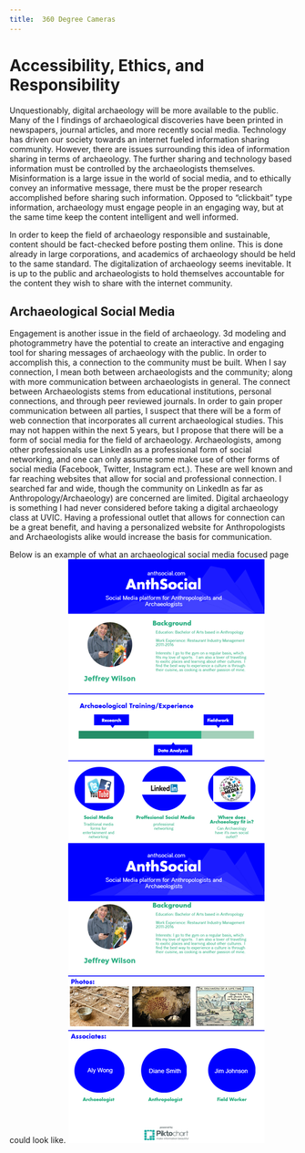 ```yaml
---
title:  360 Degree Cameras
---
```


# Accessibility, Ethics, and Responsibility

Unquestionably, digital archaeology will be more available to the public.  Many of the I findings of archaeological discoveries have been printed in newspapers, journal articles, and more recently social media.  Technology has driven our society towards an internet fueled information sharing community.  However, there are issues surrounding this idea of information sharing in terms of archaeology.  The further sharing and technology based information must be controlled by the archaeologists themselves.  Misinformation is a large issue in the world of social media, and to ethically convey an informative message, there must be the proper research accomplished before sharing such information.  Opposed to “clickbait” type information, archaeology must engage people in an engaging way, but at the same time keep the content intelligent and well informed.

In order to keep the field of archaeology responsible and sustainable, content should be fact-checked before posting them online.  This is done already in large corporations, and academics of archaeology should be held to the same standard.  The digitalization of archaeology seems inevitable.  It is up to the public and archaeologists to hold themselves accountable for the content they wish to share with the internet community.  

## Archaeological Social Media

Engagement is another issue in the field of archaeology.  3d modeling and photogrammetry have the potential to create an interactive and engaging tool for sharing messages of archaeology with the public.  In order to accomplish this, a connection to the community must be built.  When I say connection, I mean both between archaeologists and the community; along with more communication between archaeologists in general.  The connect between Archaeologists stems from educational institutions, personal connections, and through peer reviewed journals.  In order to gain proper communication between all parties, I suspect that there will be a form of web connection that incorporates all current archaeological studies. This may not happen within the next 5 years, but I propose that there will be a form of social media for the field of archaeology.  Archaeologists, among other professionals use LinkedIn as a professional form of social networking, and one can only assume some make use of other forms of social media (Facebook, Twitter, Instagram ect.).  These are well known and far reaching websites that allow for social and professional connection.  I searched far and wide, though the community on LinkedIn as far as Anthropology/Archaeology) are concerned are limited.  Digital archaeology is something I had never considered before taking a digital archaeology class at UVIC.  Having a professional outlet that allows for connection can be a great benefit, and having a personalized website for Anthropologists and Archaeologists alike would increase the basis for communication.


Below is an example of what an archaeological social media focused page could look like.
![Emerald](img/new-piktochart_836_d31d1de69e6d1726486feaccda917ac408e7e4ae.png "piktochartsm")
